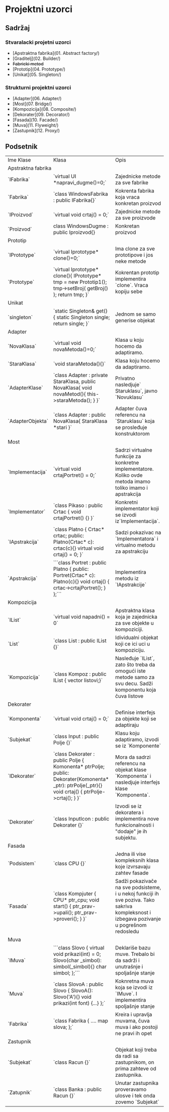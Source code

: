 # Projektni uzorci

## Sadržaj

### Stvaralacki projetni uzorci

* [Apstraktna fabrika](01. Abstract factory/)
* [Graditelj](02. Builder/)
* ~~Fabricki metod~~
* [Prototip](04. Prototype/)
* [Unikat](05. Singleton/)

### Strukturni projektni uzorci

* [Adapter](06. Adapter/)
* [Most](07. Bridge/)
* [Kompozicija](08. Composite/)
* [Dekorater](09. Decorator/)
* [Fasada](10. Facade/)
* [Muva](11. Flyweight/)
* [Zastupnik](12. Proxy/)


## Podsetnik


<table >
<tr>
<td>Ime Klase</td>
<td>Klasa</td>
<td>Opis</td>
</tr>
<tr>
<td colspan='3'>Apstraktna fabrika</td>
</tr>
<tr>
<td>`IFabrika`</td>
<td>`virtual UI *napravi_dugme()=0;`</td>
<td>Zajednicke metode za sve fabrike</td>
</tr>
<tr>
<td>`Fabrika`</td>
<td>`class WindowsFabrika : public IFabrika{}`</td>
<td>Kokrenta fabrika koja vraca konkretan proizvod</td>
</tr>
<tr>
<td>`IProizvod`</td>
<td>`virtual void crtaj() = 0;`</td>
<td>Zajednicke metode za sve proizvode</td>
</tr>
<tr>
<td>`Proizvod`</td>
<td>class WindowsDugme : public Iproizvod{}</td>
<td>Konkretan proizvod</td>
</tr>
<tr>
<td colspan='3'>Prototip</td>
</tr>
<tr>
<td>`IPrototype`</td>
<td>`virtual Iprototype* clone()=0;`</td>
<td>Ima clone za sve prototipove i jos neke metode</td>
</tr>
<tr>
<td>`Prototype`</td>
<td>`virtual Iprototype* clone(){
IPrototype* tmp = new Prototip1();
tmp->setBroj( getBroj() );
return tmp;
}`</td>
<td>Kokrentan prototip implementira `clone`. Vraca kopiju sebe</td>
</tr>
<tr>
<td colspan='3'>Unikat</td>
</tr>
<tr>
<td>`singleton`</td>
<td>`static Singleton& get() {
static Singleton single;
return single;
}`</td>
<td>Jednom se samo generise objekat</td>
</tr>
<tr>
<td colspan='3'>Adapter</td>
</tr>
<tr>
<td>`NovaKlasa`</td>
<td>`virtual void novaMetoda()=0;`</td>
<td>Klasa u koju hocemo da adaptiramo.</td>
</tr>
<tr>
<td>`StaraKlasa`</td>
<td>`void staraMetoda(){}`</td>
<td>Klasa koju hocemo da adaptiramo.</td>
</tr>
<tr>
<td>`AdapterKlase`</td>
<td>`class Adapter : private StaraKlasa, public NovaKlasa{
void novaMetod(){
this->staraMetoda();
}
}`</td>
<td>Privatno nasledjuje` Staruklasu`, javno `Novuklasu`</td>
</tr>
<tr>
<td>`AdapterObjekta`</td>
<td>`class Adapter : public NovaKlasa{
StaraKlasa *stari
}`</td>
<td>Adapter čuva referencu na `Staruklasu` koja se prosleđuje konstruktorom</td>
</tr>
<tr>
<td colspan='3'>Most</td>
</tr>
<tr>
<td>`Implementacija`</td>
<td>`virtual void crtajPortret() = 0;`</td>
<td>Sadrzi virtualne funkcije za konkretne implementatore. Koliko ovde metoda imamo toliko imamo i apstrakcija</td>
</tr>
<tr>
<td>`Implementator`</td>
<td>`class Pikaso : public Crtac {
void crtajPortret() {}
}`</td>
<td>Konkretni implementator koji se izvodi iz`Implementacija`.</td>
</tr>
<tr>
<td>`IApstrakcija`</td>
<td>`class Platno {
Crtac* crtac;
public:
Platno(Crtac* c): crtac(c){}
virtual void crtaj() = 0;
}`</td>
<td>Sadzi pokazivac na `Implementatora` i virtualno metodu za apstrakciju</td>
</tr>
<tr>
<td>`Apstrakcija`</td>
<td>```class Portret : public Platno {
public:
Portret(Crtac* c): Platno(c){}
void crtaj() {
crtac->crtajPortret();
}
};```</td>
<td>Implementira metodu iz `IApstrakcije`</td>
</tr>
<tr>
<td colspan='3'>Kompozicija</td>
</tr>
<tr>
<td>`IList`</td>
<td>`virtual void napadni() = 0`</td>
<td>Apstraktna klasa koja je zajednicka za sve objekte u kompoziciji.</td>
</tr>
<tr>
<td>`List`</td>
<td>`class List : public IList {}`</td>
<td>Idividualni objekat koji ce ici uci u kompoziciju.</td>
</tr>
<tr>
<td>`Kompozicija`</td>
<td>`class Kompoz : public IList {
vector
	<IList*> listovi;}`
	</td>
	<td>Nasleđuje `IList`, zato što treba da omogući iste metode samo za svu decu. Sadži komponentu koja čuva listove</td>
</tr>
<tr>
	<td colspan='3'>Dekorater</td>
</tr>
<tr>
	<td>`Komponenta`</td>
	<td>`virtual void crtaj() = 0;`</td>
	<td>Definise interfejs za objekte koji se adaptiraju</td>
</tr>
<tr>
	<td>`Subjekat`</td>
	<td>`class Input : public Polje {}`</td>
	<td>Klasu koju adaptiramo, izvodi se iz `Komponente`</td>
</tr>
<tr>
	<td>`IDekorater`</td>
	<td>`class Dekorater : public Polje {
Komonenta* ptrPolje;
public:
Dekorater(Komonenta* _ptr): ptrPolje(_ptr){}
void crtaj() { ptrPolje->crtaj(); }
}`</td>
	<td>Mora da sadrzi referencu na objekat klase `Komponenta` i nasledjuje interfejs klase `Komponenta`.</td>
</tr>
<tr>
	<td>`Dekorater`</td>
	<td>`class InputIcon : public Dekorater {}`</td>
	<td>Izvodi se iz dekoratera i implementira nove funkcionalnosti i "dodaje" je ih subjektu.</td>
</tr>
<tr>
	<td colspan='3'>Fasada</td>
</tr>
<tr>
	<td>`Podsistem`</td>
	<td>`class CPU {}`</td>
	<td>Jedna ili vise kompleksnih klasa koje izvrsavaju zahtev fasade</td>
</tr>
<tr>
	<td>`Fasada`</td>
	<td>`class Kompjuter {
CPU* ptr_cpu;
void start() {
ptr_prav->upali();
ptr_prav->proveri();
}
}`</td>
	<td>Sadži pokazivače na sve podsisteme, i u nekoj funkciji ih sve poziva. Tako sakriva kompleksnost i izbegava pozivanje u pogrešnom redosledu</td>
</tr>
<tr>
	<td colspan='3'>Muva</td>
</tr>
<tr>
	<td>`IMuva`</td>
	<td>```class Slovo {
virtual void prikazi(int) = 0;
Slovo(char _simbol): simbol(_simbol){}
char simbol;
};```</td>
	<td>Deklariše bazu muve. Trebalo bi da sadrži i unutrašnje i spoljašnje stanje</td>
</tr>
<tr>
	<td>`Muva`</td>
	<td>`class SlovoA : public Slovo {
SlovoA(): Slovo('A'){}
void prikazi(int font) {...}
};`</td>
	<td>Koknretna muva koja se izvodi iz `IMuve`. I implementira spoljašnje stanje</td>
</tr>
<tr>
	<td>`Fabrika`</td>
	<td>`class Fabrika {
….
map
		<char, Slovo*> slova;
};`
		</td>
		<td>Kreira i upravlja muvama, čuva muva i ako postoji ne pravi ih opet</td>
	</tr>
	<tr>
		<td colspan='3'>Zastupnik</td>
	</tr>
	<tr>
		<td>`Subjekat`</td>
		<td>`class Racun {}`</td>
		<td>Objekat koji treba da radi sa zastupnikom, on prima zahteve od zastupnika.</td>
	</tr>
	<tr>
		<td>`Zatupnik`</td>
		<td>`class Banka : public Racun {}`</td>
		<td>Unutar zastupnika proveravamo ulosve i tek onda zovemo `Subjekat`</td>
	</tr>
</table>
